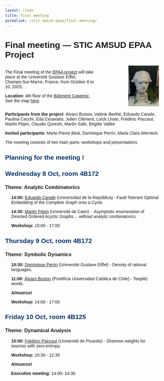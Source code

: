 ```yaml
---
layout: clean
title: Final meeting
permalink: /stic-amsud-epaa/final-meeting/
---
```


<style>
    body {
        font-family: Arial, sans-serif;
    }
    h2 {
        color: #003366;
    }
    .day {
        margin-bottom: 20px;
    }
    .session {
        margin-left: 20px;
    }
    .time {
        font-weight: bold;
    }
    .theme {
        font-style: italic;
        color: #666;
    }
</style>


<h1>Final meeting — STIC AMSUD EPAA Project</h1>


		



<!--<p><strong>Organisers</strong>: Eda Cesaratto, Pablo Rotondo</p>-->

<div style="display:flex; align-items:center;">
<div style="flex:1; padding-right:8em;">
<p>The Final meeting of the <a href="/stic-amsud-epaa/">EPAA project</a> will take place at the Université Gustave Eiffel, Champs-Sur-Marne, France,  from October 8 to 10, 2025.</p>
<p><strong>Location</strong>: 4th floor of the <a href="https://maps.app.goo.gl/1YtC6Q9L4741UP9R6">Bâtiment Copernic</a>. See the map <a href="https://igm.univ-gustave-eiffel.fr/fileadmin/batiments/CITE_DESCARTES.pdf">here</a>.</p>
</div>
<div>
<img src="/assets/meeting-25/monge.jpg" alt="LIGM" style="max-width:100px;">
</div>
</div>

<!--<center>-->
<!--<img src="/assets/meeting-25/monge.jpg"  width="10%" >-->
<!--</center>-->


<p><strong>Participants from the project</strong>: Álvaro Bustos, Valérie Berthé, Eduardo Canale, Paulina Cecchi, Eda Cesaratto, Julien Clément, Loïck Lhote, Frédéric Paccaut, Martin Pépin, Claudio Qureshi, Martín Safe, Brigitte Vallée</p>
<p><strong>Invited participants</strong>: Marie-Pierre Béal, Dominique Perrin, Maria Clara Werneck</p>



The meeting consists of two main parts: workshops and presentations



<h2>Planning for the meeting !</h2>



<div class="day">
<h2>Wednesday 8 Oct, room 4B172</h2>
<h3>Theme: Analytic Combinatorics</h3>
<div class="session">
<p><span class="time">14:00:</span> <a href="https://scholar.google.com/citations?user=mhF31ikAAAAJ">Eduardo Canale</a> (Universidad de la República) - Fault-Tolerant Optimal Embedding of the Complete Graph onto a Cycle. </p>
</div>
<div class="session">
<p><span class="time">14:30:</span> <a href="https://wkerl.me/">Martin Pépin</a> (Université de Caen) -  Asymptotic enumeration of Directed Ordered Acyclic Graphs… without analytic combinatorics.</p>
</div>
<div class="session">
<p><span class="time">Workshop:</span> 15:00 - 17:00</p>
</div>
</div>

<div class="day">
<h2>Thursday 9 Oct, room 4B172</h2>
<h3>Theme: Symbolic Dynamics</h3>
<div class="session">
<p><span class="time">10:30:</span> <a href="https://www-igm.univ-mlv.fr/~perrin/">Dominique Perrin</a>  (Université Gustave Eiffel) - Density of rational languages.  </p>
</div>
<div class="session">
<p><span class="time">11:00:</span> <a href="https://www.mat.uc.cl/personas/perfil/postdoc/abustog">Álvaro Bustos</a>  (Pontificia Universidad Católica de Chile) - Toeplitz words.  </p>
</div>
<div class="session">
<p><span class="time">Almuerzo!</span></p>
</div>
<div class="session">
<p><span class="time">Workshop:</span> 14:00 - 17:00</p>
</div>
</div>

<div class="day">
<h2>Friday 10 Oct, room 4B125</h2>
<h3>Theme: Dynamical Analysis</h3>
<div class="session">
<p><span class="time">10:00:</span> <a href="https://lamfa.u-picardie.fr/paccaut/">Frédéric Paccaut</a> (Université de Picardie) - Shannon weights for sources with zero entropy. </p>
</div>
<div class="session">
<p><span class="time">Workshop:</span> 10:30 - 12:30</p>
</div>
<!--<div class="session">-->
<!--<p><span class="time">Pausa:</span> 15:40 - 16:00</p>-->
<!--</div>-->
<div class="session">
<p><span class="time">Almuerzo!</span></p>
</div>
<div class="session">
<p><span class="time">Executive meeting:</span> 14:00- 14:30</p>
</div>
</div>
